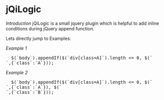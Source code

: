 jQiLogic
========
*Introduction*
jQiLogic is a small jquery plugin which is helpful to add inline conditions during jQuery append function.

Lets directly jump to Examples:
  
*Example 1*
<pre>
  $(`body`).appendIf($(`div[class=A]`).length <= 0, $(`<div>`,{`class`:`A`}));  
</pre>
  
*Example 2*
<pre>
  $(`body`).appendIf($(`div[class=A]`).length <= 0, $(`<div>`,{`class`:`A`}), $(`<div>`,{`class`:`B`}));  
</pre>